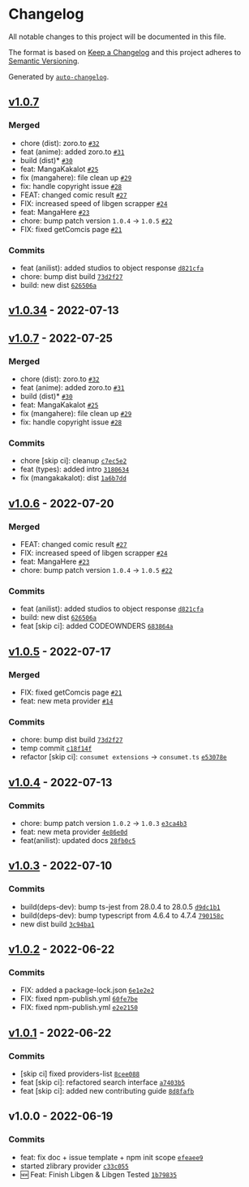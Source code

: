 # Changelog

All notable changes to this project will be documented in this file.

The format is based on [Keep a Changelog](https://keepachangelog.com/en/1.0.0/)
and this project adheres to [Semantic Versioning](https://semver.org/spec/v2.0.0.html).

Generated by [`auto-changelog`](https://github.com/CookPete/auto-changelog).

## [v1.0.7](https://github.com/consumet/consumet-extentions/compare/v1.0.34...v1.0.7)

### Merged

- chore (dist): zoro.to [`#32`](https://github.com/consumet/consumet-extentions/pull/32)
- feat (anime): added zoro.to [`#31`](https://github.com/consumet/consumet-extentions/pull/31)
- build (dist)* [`#30`](https://github.com/consumet/consumet-extentions/pull/30)
- feat: MangaKakalot [`#25`](https://github.com/consumet/consumet-extentions/pull/25)
- fix (mangahere): file clean up [`#29`](https://github.com/consumet/consumet-extentions/pull/29)
- fix: handle copyright issue [`#28`](https://github.com/consumet/consumet-extentions/pull/28)
- FEAT: changed comic result [`#27`](https://github.com/consumet/consumet-extentions/pull/27)
- FIX: increased speed of libgen scrapper [`#24`](https://github.com/consumet/consumet-extentions/pull/24)
- feat: MangaHere [`#23`](https://github.com/consumet/consumet-extentions/pull/23)
- chore: bump patch version `1.0.4` -&gt; `1.0.5` [`#22`](https://github.com/consumet/consumet-extentions/pull/22)
- FIX: fixed getComcis page [`#21`](https://github.com/consumet/consumet-extentions/pull/21)

### Commits

- feat (anilist): added studios to object response [`d821cfa`](https://github.com/consumet/consumet-extentions/commit/d821cfa4717f07dd17f9dae432ddd6c836e3882f)
- chore: bump dist build [`73d2f27`](https://github.com/consumet/consumet-extentions/commit/73d2f27e4a4294f35e334680cc6d79d0c0e5143b)
- build: new dist [`626506a`](https://github.com/consumet/consumet-extentions/commit/626506ad80f1c7514293e6a17117a6c3d0d0c663)

## [v1.0.34](https://github.com/consumet/consumet-extentions/compare/v1.0.7...v1.0.34) - 2022-07-13

## [v1.0.7](https://github.com/consumet/consumet-extentions/compare/v1.0.6...v1.0.7) - 2022-07-25

### Merged

- chore (dist): zoro.to [`#32`](https://github.com/consumet/consumet-extentions/pull/32)
- feat (anime): added zoro.to [`#31`](https://github.com/consumet/consumet-extentions/pull/31)
- build (dist)* [`#30`](https://github.com/consumet/consumet-extentions/pull/30)
- feat: MangaKakalot [`#25`](https://github.com/consumet/consumet-extentions/pull/25)
- fix (mangahere): file clean up [`#29`](https://github.com/consumet/consumet-extentions/pull/29)
- fix: handle copyright issue [`#28`](https://github.com/consumet/consumet-extentions/pull/28)

### Commits

- chore [skip ci]: cleanup [`c7ec5e2`](https://github.com/consumet/consumet-extentions/commit/c7ec5e2681d19f1300155dbb68825c71c2a2ab50)
- feat (types): added intro [`3180634`](https://github.com/consumet/consumet-extentions/commit/31806345b8f5824cef68e264399eb04198ee7067)
- fix (mangakakalot): dist [`1a6b7dd`](https://github.com/consumet/consumet-extentions/commit/1a6b7dd6ff63b7910cc59ff91f74189a851b7f43)

## [v1.0.6](https://github.com/consumet/consumet-extentions/compare/v1.0.5...v1.0.6) - 2022-07-20

### Merged

- FEAT: changed comic result [`#27`](https://github.com/consumet/consumet-extentions/pull/27)
- FIX: increased speed of libgen scrapper [`#24`](https://github.com/consumet/consumet-extentions/pull/24)
- feat: MangaHere [`#23`](https://github.com/consumet/consumet-extentions/pull/23)
- chore: bump patch version `1.0.4` -&gt; `1.0.5` [`#22`](https://github.com/consumet/consumet-extentions/pull/22)

### Commits

- feat (anilist): added studios to object response [`d821cfa`](https://github.com/consumet/consumet-extentions/commit/d821cfa4717f07dd17f9dae432ddd6c836e3882f)
- build: new dist [`626506a`](https://github.com/consumet/consumet-extentions/commit/626506ad80f1c7514293e6a17117a6c3d0d0c663)
- feat [skip ci]: added CODEOWNDERS [`683864a`](https://github.com/consumet/consumet-extentions/commit/683864affeeea6be0ed72c7c3e06e16e88a689d5)

## [v1.0.5](https://github.com/consumet/consumet-extentions/compare/v1.0.4...v1.0.5) - 2022-07-17

### Merged

- FIX: fixed getComcis page [`#21`](https://github.com/consumet/consumet-extentions/pull/21)
- feat: new meta provider [`#14`](https://github.com/consumet/consumet-extentions/pull/14)

### Commits

- chore: bump dist build [`73d2f27`](https://github.com/consumet/consumet-extentions/commit/73d2f27e4a4294f35e334680cc6d79d0c0e5143b)
- temp commit [`c18f14f`](https://github.com/consumet/consumet-extentions/commit/c18f14fbb7559cc348388f3b3f65e6d09747ce4f)
- refactor [skip ci]: `consumet extensions` -&gt; `consumet.ts` [`e53078e`](https://github.com/consumet/consumet-extentions/commit/e53078ef6d364f0812879256f0f65be719c4295a)

## [v1.0.4](https://github.com/consumet/consumet-extentions/compare/v1.0.3...v1.0.4) - 2022-07-13

### Commits

- chore: bump patch version `1.0.2` -&gt; `1.0.3` [`e3ca4b3`](https://github.com/consumet/consumet-extentions/commit/e3ca4b34b2768310883de84e51ae65920b392860)
- feat: new meta provider [`4e86e0d`](https://github.com/consumet/consumet-extentions/commit/4e86e0d13253dda00100fdf1dff577ced711a127)
- feat(anilist): updated docs [`28fb0c5`](https://github.com/consumet/consumet-extentions/commit/28fb0c5a548d5cce120f7ea35680d1fa04ca89f4)

## [v1.0.3](https://github.com/consumet/consumet-extentions/compare/v1.0.2...v1.0.3) - 2022-07-10

### Commits

- build(deps-dev): bump ts-jest from 28.0.4 to 28.0.5 [`d9dc1b1`](https://github.com/consumet/consumet-extentions/commit/d9dc1b1eee719ed5a201907da23e57cd8e1c8471)
- build(deps-dev): bump typescript from 4.6.4 to 4.7.4 [`790158c`](https://github.com/consumet/consumet-extentions/commit/790158c1fb3b87759a92df53d3b1c2c616208b3b)
- new dist build [`3c94ba1`](https://github.com/consumet/consumet-extentions/commit/3c94ba11c23c0144f6c657f14c9a43e9a0965aaa)

## [v1.0.2](https://github.com/consumet/consumet-extentions/compare/v1.0.1...v1.0.2) - 2022-06-22

### Commits

- FIX: added a package-lock.json [`6e1e2e2`](https://github.com/consumet/consumet-extentions/commit/6e1e2e276c229504b83cd79b0301e4d7d2521859)
- FIX: fixed npm-publish.yml [`60fe7be`](https://github.com/consumet/consumet-extentions/commit/60fe7be235b24cfeb3a52b771fe3809a57f63498)
- FIX: fixed npm-publish.yml [`e2e2150`](https://github.com/consumet/consumet-extentions/commit/e2e2150ad6cb23752e0433a8ad034264f53c698a)

## [v1.0.1](https://github.com/consumet/consumet-extentions/compare/v1.0.0...v1.0.1) - 2022-06-22

### Commits

- [skip ci] fixed providers-list [`8cee088`](https://github.com/consumet/consumet-extentions/commit/8cee088102e31867f1084c726d74b6738f393b24)
- feat [skip ci]: refactored search interface [`a7403b5`](https://github.com/consumet/consumet-extentions/commit/a7403b5d4ab7f9fb594019f7ec1f5d96d70e6886)
- feat [skip ci]: added new contributing guide [`8d8fafb`](https://github.com/consumet/consumet-extentions/commit/8d8fafb2087abb003c83c8f1ac01ee98eda53fb3)

## v1.0.0 - 2022-06-19

### Commits

- feat: fix doc + issue template + npm init scope [`efeaee9`](https://github.com/consumet/consumet-extentions/commit/efeaee913d8a602cfb60468d4c5b1f46b24b8d26)
- started zlibrary provider [`c33c055`](https://github.com/consumet/consumet-extentions/commit/c33c055b3a2065e75f4571003e0267e7c0d240a5)
- 🆕 Feat: Finish Libgen & Libgen Tested [`1b79835`](https://github.com/consumet/consumet-extentions/commit/1b79835be747c8fbaee0656eeb0760c364cebc75)
